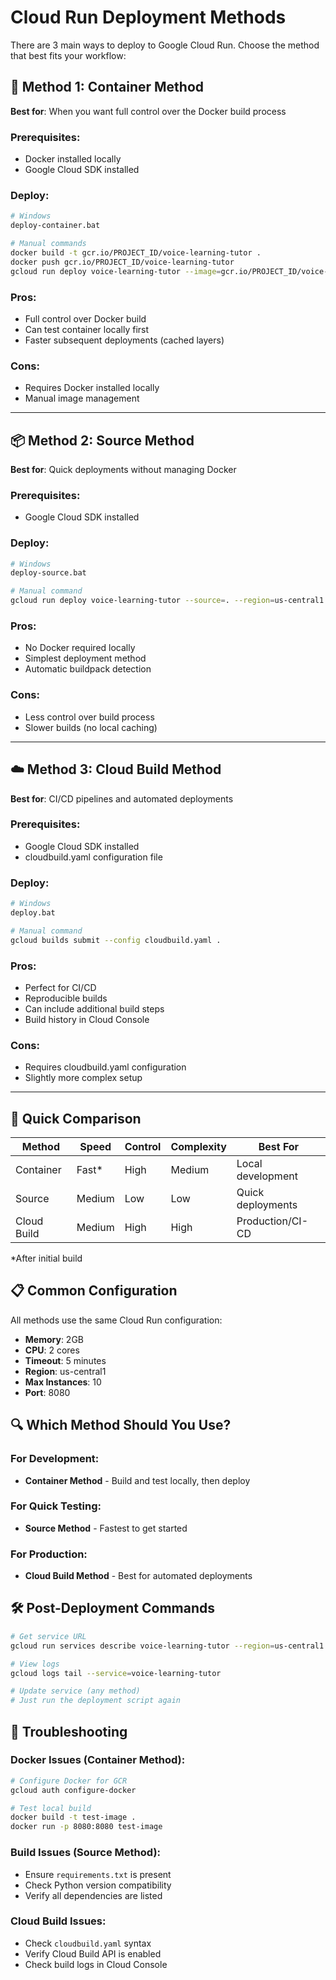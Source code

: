 # Cloud Run Deployment Methods

There are 3 main ways to deploy to Google Cloud Run. Choose the method that best fits your workflow:

## 🔧 Method 1: Container Method
**Best for**: When you want full control over the Docker build process

### Prerequisites:
- Docker installed locally
- Google Cloud SDK installed

### Deploy:
```bash
# Windows
deploy-container.bat

# Manual commands
docker build -t gcr.io/PROJECT_ID/voice-learning-tutor .
docker push gcr.io/PROJECT_ID/voice-learning-tutor
gcloud run deploy voice-learning-tutor --image=gcr.io/PROJECT_ID/voice-learning-tutor --region=us-central1
```

### Pros:
- Full control over Docker build
- Can test container locally first
- Faster subsequent deployments (cached layers)

### Cons:
- Requires Docker installed locally
- Manual image management

---

## 📦 Method 2: Source Method
**Best for**: Quick deployments without managing Docker

### Prerequisites:
- Google Cloud SDK installed

### Deploy:
```bash
# Windows
deploy-source.bat

# Manual command
gcloud run deploy voice-learning-tutor --source=. --region=us-central1
```

### Pros:
- No Docker required locally
- Simplest deployment method
- Automatic buildpack detection

### Cons:
- Less control over build process
- Slower builds (no local caching)

---

## ☁️ Method 3: Cloud Build Method
**Best for**: CI/CD pipelines and automated deployments

### Prerequisites:
- Google Cloud SDK installed
- cloudbuild.yaml configuration file

### Deploy:
```bash
# Windows
deploy.bat

# Manual command
gcloud builds submit --config cloudbuild.yaml .
```

### Pros:
- Perfect for CI/CD
- Reproducible builds
- Can include additional build steps
- Build history in Cloud Console

### Cons:
- Requires cloudbuild.yaml configuration
- Slightly more complex setup

---

## 🚀 Quick Comparison

| Method | Speed | Control | Complexity | Best For |
|--------|-------|---------|------------|----------|
| Container | Fast* | High | Medium | Local development |
| Source | Medium | Low | Low | Quick deployments |
| Cloud Build | Medium | High | High | Production/CI-CD |

*After initial build

## 📋 Common Configuration

All methods use the same Cloud Run configuration:
- **Memory**: 2GB
- **CPU**: 2 cores  
- **Timeout**: 5 minutes
- **Region**: us-central1
- **Max Instances**: 10
- **Port**: 8080

## 🔍 Which Method Should You Use?

### For Development:
- **Container Method** - Build and test locally, then deploy

### For Quick Testing:
- **Source Method** - Fastest to get started

### For Production:
- **Cloud Build Method** - Best for automated deployments

## 🛠️ Post-Deployment Commands

```bash
# Get service URL
gcloud run services describe voice-learning-tutor --region=us-central1 --format="value(status.url)"

# View logs
gcloud logs tail --service=voice-learning-tutor

# Update service (any method)
# Just run the deployment script again
```

## 🔧 Troubleshooting

### Docker Issues (Container Method):
```bash
# Configure Docker for GCR
gcloud auth configure-docker

# Test local build
docker build -t test-image .
docker run -p 8080:8080 test-image
```

### Build Issues (Source Method):
- Ensure `requirements.txt` is present
- Check Python version compatibility
- Verify all dependencies are listed

### Cloud Build Issues:
- Check `cloudbuild.yaml` syntax
- Verify Cloud Build API is enabled
- Check build logs in Cloud Console